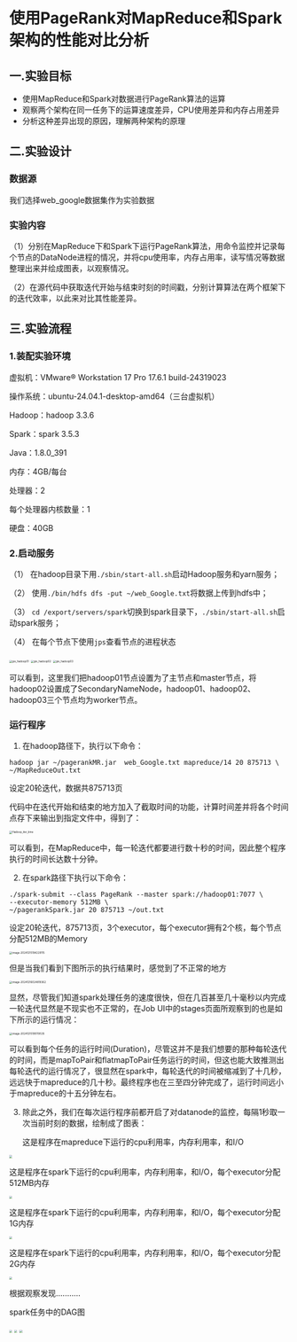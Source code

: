# 使用PageRank对MapReduce和Spark架构的性能对比分析

## 一.实验目标

- 使用MapReduce和Spark对数据进行PageRank算法的运算
- 观察两个架构在同一任务下的运算速度差异，CPU使用差异和内存占用差异
- 分析这种差异出现的原因，理解两种架构的原理



## 二.实验设计

### 数据源

我们选择web_google数据集作为实验数据

### 实验内容

（1）分别在MapReduce下和Spark下运行PageRank算法，用命令监控并记录每个节点的DataNode进程的情况，并将cpu使用率，内存占用率，读写情况等数据整理出来并绘成图表，以观察情况。

（2）在源代码中获取迭代开始与结束时刻的时间戳，分别计算算法在两个框架下的迭代效率，以此来对比其性能差异。

## 三.实验流程

### 1.装配实验环境

 虚拟机：VMware® Workstation 17 Pro 17.6.1 build-24319023

操作系统：ubuntu-24.04.1-desktop-amd64（三台虚拟机）

Hadoop：hadoop 3.3.6

Spark：spark 3.5.3

Java：1.8.0_391

内存：4GB/每台

处理器：2

每个处理器内核数量：1

硬盘：40GB

### 2.启动服务

（1） 在hadoop目录下用``./sbin/start-all.sh``启动Hadoop服务和yarn服务；

（2） 使用``./bin/hdfs dfs -put ~/web_Google.txt``将数据上传到hdfs中；

（3） ``cd /export/servers/spark``切换到spark目录下，``./sbin/start-all.sh``启动spark服务；

（4） 在每个节点下使用``jps``查看节点的进程状态

<img src=".\imgs\jps_hadoop01.png" alt="jps_hadoop01" style="zoom:33%;" />

<img src=".\imgs\jps_hadoop02.png" alt="jps_hadoop02" style="zoom:33%;" />

<img src=".\imgs\jps_hadoop03.png" alt="jps_hadoop03" style="zoom:33%;" />

可以看到，这里我们把hadoop01节点设置为了主节点和master节点，将hadoop02设置成了SecondaryNameNode，hadoop01、hadoop02、hadoop03三个节点均为worker节点。

### 运行程序

1. 在hadoop路径下，执行以下命令：


```shell
hadoop jar ~/pagerankMR.jar  web_Google.txt mapreduce/14 20 875713 \
~/MapReduceOut.txt 
```

设定20轮迭代，数据共875713页

代码中在迭代开始和结束的地方加入了截取时间的功能，计算时间差并将各个时间点存下来输出到指定文件中，得到了：

<img src=".\imgs\Hadoop_iter_time.png" alt="Hadoop_iter_time" style="zoom:33%;" />

可以看到，在MapReduce中，每一轮迭代都要进行数十秒的时间，因此整个程序执行的时间长达数十分钟。

2. 在spark路径下执行以下命令：

```
./spark-submit --class PageRank --master spark://hadoop01:7077 \
--executor-memory 512MB \
~/pagerankSpark.jar 20 875713 ~/out.txt
```

设定20轮迭代，875713页，3个executor，每个executor拥有2个核，每个节点分配512MB的Memory

<img src=".\imgs\spark_job_settings_01.png" alt="image-20241215194229115" style="zoom:33%;" />

但是当我们看到下图所示的执行结果时，感觉到了不正常的地方

<img src=".\imgs\spark_iter_time.png" alt="image-20241216024819362" style="zoom:33%;" />

显然，尽管我们知道spark处理任务的速度很快，但在几百甚至几十毫秒以内完成一轮迭代显然是不现实也不正常的，在Job UI中的stages页面所观察到的也是如下所示的运行情况：

<img src=".\imgs\spark_jobs.png" alt="image-20241215195119535" style="zoom:33%;" />

可以看到每个任务的运行时间(Duration)，尽管这并不是我们想要的那种每轮迭代的时间，而是mapToPair和flatmapToPair任务运行的时间，但这也能大致推测出每轮迭代的运行情况了，很显然在spark中，每轮迭代的时间被缩减到了十几秒，远远快于mapreduce的几十秒。最终程序也在三至四分钟完成了，运行时间远小于mapreduce的十五分钟左右。

3. 除此之外，我们在每次运行程序前都开启了对datanode的监控，每隔1秒取一次当前时刻的数据，绘制成了图表：

   这是程序在mapreduce下运行的cpu利用率，内存利用率，和I/O

<img src=".\hadoop\logs\log_hadoop_512M.png" style="zoom:33%;" />

这是程序在spark下运行的cpu利用率，内存利用率，和I/O，每个executor分配512MB内存

<img src=".\spark\logs\log_spark_512M.png" style="zoom:33%;" />

这是程序在spark下运行的cpu利用率，内存利用率，和I/O，每个executor分配1G内存

<img src=".\spark\logs\log_spark_1G.png" style="zoom:33%;" />

这是程序在spark下运行的cpu利用率，内存利用率，和I/O，每个executor分配2G内存

<img src=".\spark\logs\log_spark_2G.png" style="zoom:33%;" />

根据观察发现...........

spark任务中的DAG图

<img src="C:\Users\Lenovo\OneDrive\Desktop\pagerank\imgs\spark_job_DAG_01_1.png" style="zoom:33%;" />

<img src="C:\Users\Lenovo\OneDrive\Desktop\pagerank\imgs\spark_job_DAG_01_2.png" style="zoom:33%;" />

<img src="C:\Users\Lenovo\OneDrive\Desktop\pagerank\imgs\spark_timeline_01.png" style="zoom: 33%;" />
